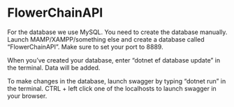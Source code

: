 # FlowerChainAPI

For the database we use MySQL. You need to create the database manually.
Launch MAMP/XAMPP/something else and create a database called “FlowerChainAPI”. Make sure to set your port to 8889.

When you’ve created your database, enter “dotnet ef database update” in the terminal. Data will be added.

To make changes in the database, launch swagger by typing “dotnet run” in the terminal.
CTRL + left click one of the localhosts to launch swagger in your browser.